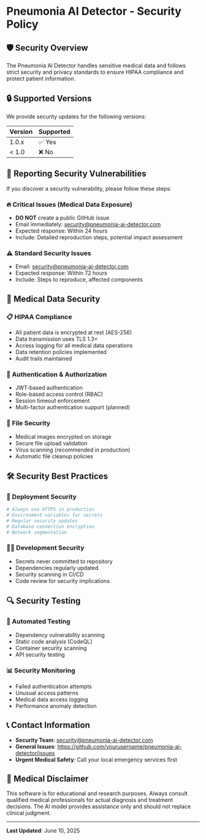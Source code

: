 # Pneumonia AI Detector - Security Policy

## 🛡️ Security Overview

The Pneumonia AI Detector handles sensitive medical data and follows strict security and privacy standards to ensure HIPAA compliance and protect patient information.

## 🔒 Supported Versions

We provide security updates for the following versions:

| Version | Supported          |
| ------- | ------------------ |
| 1.0.x   | ✅ Yes             |
| < 1.0   | ❌ No              |

## 🚨 Reporting Security Vulnerabilities

If you discover a security vulnerability, please follow these steps:

### 🔥 Critical Issues (Medical Data Exposure)
- **DO NOT** create a public GitHub issue
- Email immediately: security@pneumonia-ai-detector.com
- Expected response: Within 24 hours
- Include: Detailed reproduction steps, potential impact assessment

### ⚠️ Standard Security Issues
- Email: security@pneumonia-ai-detector.com
- Expected response: Within 72 hours
- Include: Steps to reproduce, affected components

## 🏥 Medical Data Security

### 📋 HIPAA Compliance
- All patient data is encrypted at rest (AES-256)
- Data transmission uses TLS 1.3+
- Access logging for all medical data operations
- Data retention policies implemented
- Audit trails maintained

### 🔐 Authentication & Authorization
- JWT-based authentication
- Role-based access control (RBAC)
- Session timeout enforcement
- Multi-factor authentication support (planned)

### 📁 File Security
- Medical images encrypted on storage
- Secure file upload validation
- Virus scanning (recommended in production)
- Automatic file cleanup policies

## 🛠️ Security Best Practices

### 🚀 Deployment Security
```bash
# Always use HTTPS in production
# Environment variables for secrets
# Regular security updates
# Database connection encryption
# Network segmentation
```

### 👨‍💻 Development Security
- Secrets never committed to repository
- Dependencies regularly updated
- Security scanning in CI/CD
- Code review for security implications

## 🔍 Security Testing

### 🧪 Automated Testing
- Dependency vulnerability scanning
- Static code analysis (CodeQL)
- Container security scanning
- API security testing

### 📊 Security Monitoring
- Failed authentication attempts
- Unusual access patterns
- Medical data access logging
- Performance anomaly detection

## 📞 Contact Information

- **Security Team**: security@pneumonia-ai-detector.com
- **General Issues**: https://github.com/yourusername/pneumonia-ai-detector/issues
- **Urgent Medical Safety**: Call your local emergency services first

## 🏥 Medical Disclaimer

This software is for educational and research purposes. Always consult qualified medical professionals for actual diagnosis and treatment decisions. The AI model provides assistance only and should not replace clinical judgment.

---

**Last Updated**: June 10, 2025
